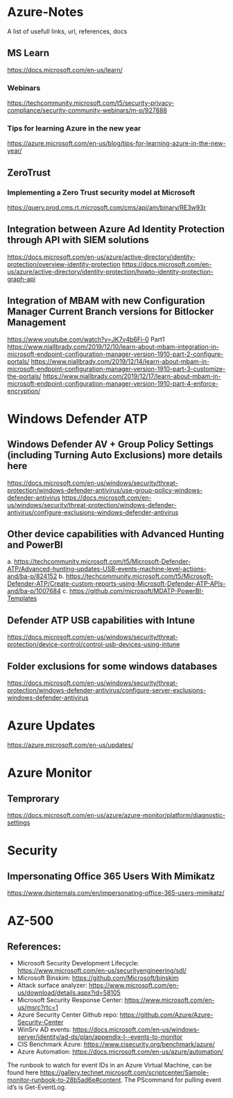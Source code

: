 # Azure-Notes
A list of usefull links, url, references, docs

## MS Learn
https://docs.microsoft.com/en-us/learn/

### Webinars
https://techcommunity.microsoft.com/t5/security-privacy-compliance/security-community-webinars/m-p/927888

### Tips for learning Azure in the new year
https://azure.microsoft.com/en-us/blog/tips-for-learning-azure-in-the-new-year/


## ZeroTrust
### Implementing a Zero Trust security model at Microsoft
https://query.prod.cms.rt.microsoft.com/cms/api/am/binary/RE3w93r

## Integration between Azure Ad Identity Protection through API with SIEM solutions
https://docs.microsoft.com/en-us/azure/active-directory/identity-protection/overview-identity-protection
https://docs.microsoft.com/en-us/azure/active-directory/identity-protection/howto-identity-protection-graph-api

## Integration of MBAM with new Configuration Manager Current Branch versions for Bitlocker Management
https://www.youtube.com/watch?v=JK7v4b6Fi-0 Part1
https://www.niallbrady.com/2019/12/10/learn-about-mbam-integration-in-microsoft-endpoint-configuration-manager-version-1910-part-2-configure-portals/ 
https://www.niallbrady.com/2019/12/14/learn-about-mbam-in-microsoft-endpoint-configuration-manager-version-1910-part-3-customize-the-portals/ 
https://www.niallbrady.com/2019/12/17/learn-about-mbam-in-microsoft-endpoint-configuration-manager-version-1910-part-4-enforce-encryption/ 


# Windows Defender ATP
## Windows Defender AV + Group Policy Settings (including Turning Auto Exclusions) more details here
https://docs.microsoft.com/en-us/windows/security/threat-protection/windows-defender-antivirus/use-group-policy-windows-defender-antivirus 
https://docs.microsoft.com/en-us/windows/security/threat-protection/windows-defender-antivirus/configure-exclusions-windows-defender-antivirus

## Other device capabilities with Advanced Hunting and PowerBI
a.	https://techcommunity.microsoft.com/t5/Microsoft-Defender-ATP/Advanced-hunting-updates-USB-events-machine-level-actions-and/ba-p/824152 
b.	https://techcommunity.microsoft.com/t5/Microsoft-Defender-ATP/Create-custom-reports-using-Microsoft-Defender-ATP-APIs-and/ba-p/1007684
c.	https://github.com/microsoft/MDATP-PowerBI-Templates

## Defender ATP USB capabilities with Intune 
https://docs.microsoft.com/en-us/windows/security/threat-protection/device-control/control-usb-devices-using-intune

## Folder exclusions for some windows databases
https://docs.microsoft.com/en-us/windows/security/threat-protection/windows-defender-antivirus/configure-server-exclusions-windows-defender-antivirus

# Azure Updates
https://azure.microsoft.com/en-us/updates/

# Azure Monitor
## Temprorary
https://docs.microsoft.com/en-us/azure/azure-monitor/platform/diagnostic-settings 

# Security
## Impersonating Office 365 Users With Mimikatz
https://www.dsinternals.com/en/impersonating-office-365-users-mimikatz/

# AZ-500
## References:
-	Microsoft Security Development Lifecycle: https://www.microsoft.com/en-us/securityengineering/sdl/
-	Microsoft Binskim: https://github.com/Microsoft/binskim
-	Attack surface analyzer: https://www.microsoft.com/en-us/download/details.aspx?id=58105
-	Microsoft Security Response Center: https://www.microsoft.com/en-us/msrc?rtc=1
-	Azure Security Center Github repo: https://github.com/Azure/Azure-Security-Center
-	WinSrv AD events: https://docs.microsoft.com/en-us/windows-server/identity/ad-ds/plan/appendix-l--events-to-monitor
-	CIS Benchmark Azure: https://www.cisecurity.org/benchmark/azure/
-	Azure Automation: https://docs.microsoft.com/en-us/azure/automation/

The runbook to watch for event IDs in an Azure Virtual Machine, can be found here https://gallery.technet.microsoft.com/scriptcenter/Sample-monitor-runbook-to-28b5ad6e#content. The PScommand for pulling event id’s is Get-EventLog.
